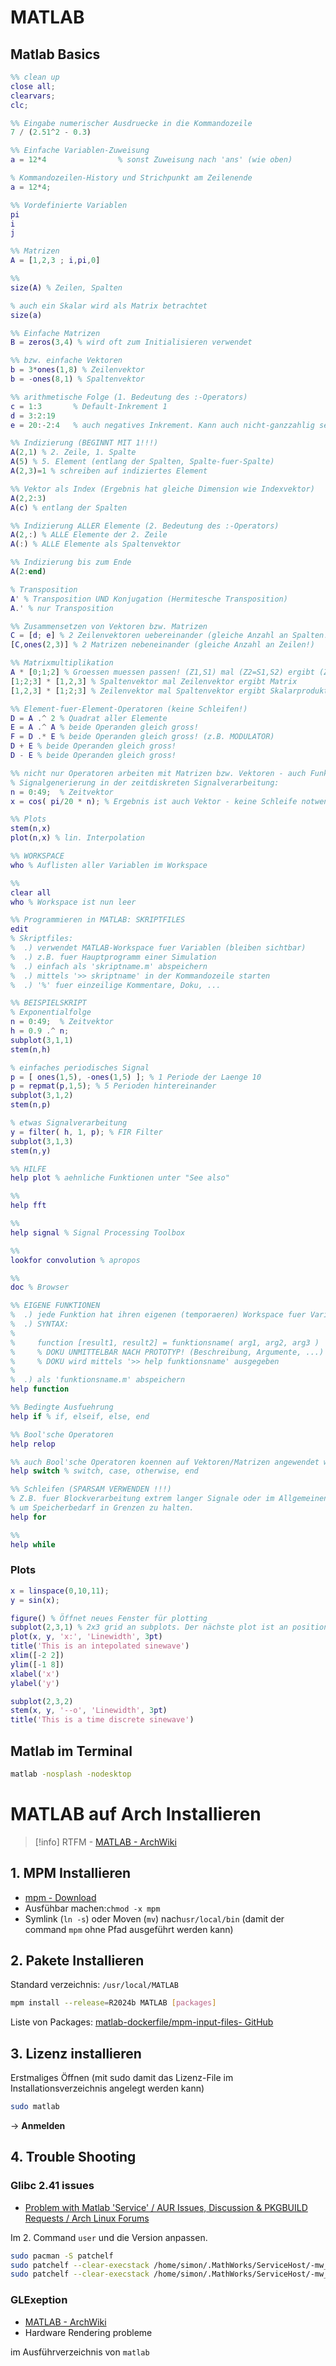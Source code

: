 # MATLAB

## Matlab Basics

```matlab
%% clean up
close all;
clearvars;
clc;

%% Eingabe numerischer Ausdruecke in die Kommandozeile
7 / (2.51^2 - 0.3)

%% Einfache Variablen-Zuweisung
a = 12*4                % sonst Zuweisung nach 'ans' (wie oben)

% Kommandozeilen-History und Strichpunkt am Zeilenende
a = 12*4;

%% Vordefinierte Variablen
pi 
i
j

%% Matrizen
A = [1,2,3 ; i,pi,0]

%%
size(A) % Zeilen, Spalten

% auch ein Skalar wird als Matrix betrachtet
size(a)

%% Einfache Matrizen
B = zeros(3,4) % wird oft zum Initialisieren verwendet

%% bzw. einfache Vektoren
b = 3*ones(1,8) % Zeilenvektor
b = -ones(8,1) % Spaltenvektor

%% arithmetische Folge (1. Bedeutung des :-Operators)
c = 1:3       % Default-Inkrement 1
d = 3:2:19
e = 20:-2:4   % auch negatives Inkrement. Kann auch nicht-ganzzahlig sein.

%% Indizierung (BEGINNT MIT 1!!!)
A(2,1) % 2. Zeile, 1. Spalte
A(5) % 5. Element (entlang der Spalten, Spalte-fuer-Spalte)
A(2,3)=1 % schreiben auf indiziertes Element

%% Vektor als Index (Ergebnis hat gleiche Dimension wie Indexvektor)
A(2,2:3)
A(c) % entlang der Spalten

%% Indizierung ALLER Elemente (2. Bedeutung des :-Operators)
A(2,:) % ALLE Elemente der 2. Zeile
A(:) % ALLE Elemente als Spaltenvektor

%% Indizierung bis zum Ende
A(2:end)

% Transposition
A' % Transposition UND Konjugation (Hermitesche Transposition)
A.' % nur Transposition

%% Zusammensetzen von Vektoren bzw. Matrizen
C = [d; e] % 2 Zeilenvektoren uebereinander (gleiche Anzahl an Spalten!)
[C,ones(2,3)] % 2 Matrizen nebeneinander (gleiche Anzahl an Zeilen!)

%% Matrixmultiplikation
A * [0;1;2] % Groessen muessen passen! (Z1,S1) mal (Z2=S1,S2) ergibt (Z1,S2)
[1;2;3] * [1,2,3] % Spaltenvektor mal Zeilenvektor ergibt Matrix
[1,2,3] * [1;2;3] % Zeilenvektor mal Spaltenvektor ergibt Skalarprodukt

%% Element-fuer-Element-Operatoren (keine Schleifen!)
D = A .^ 2 % Quadrat aller Elemente
E = A .^ A % beide Operanden gleich gross!
F = D .* E % beide Operanden gleich gross! (z.B. MODULATOR)
D + E % beide Operanden gleich gross!
D - E % beide Operanden gleich gross!

%% nicht nur Operatoren arbeiten mit Matrizen bzw. Vektoren - auch Funktionen!
% Signalgenerierung in der zeitdiskreten Signalverarbeitung:
n = 0:49;  % Zeitvektor
x = cos( pi/20 * n); % Ergebnis ist auch Vektor - keine Schleife notwendig!

%% Plots
stem(n,x)
plot(n,x) % lin. Interpolation

%% WORKSPACE
who % Auflisten aller Variablen im Workspace

%%
clear all
who % Workspace ist nun leer

%% Programmieren in MATLAB: SKRIPTFILES
edit
% Skriptfiles:
%  .) verwendet MATLAB-Workspace fuer Variablen (bleiben sichtbar)
%  .) z.B. fuer Hauptprogramm einer Simulation
%  .) einfach als 'skriptname.m' abspeichern
%  .) mittels '>> skriptname' in der Kommandozeile starten
%  .) '%' fuer einzeilige Kommentare, Doku, ...

%% BEISPIELSKRIPT
% Exponentialfolge
n = 0:49;  % Zeitvektor
h = 0.9 .^ n;
subplot(3,1,1)
stem(n,h)

% einfaches periodisches Signal
p = [ ones(1,5), -ones(1,5) ]; % 1 Periode der Laenge 10
p = repmat(p,1,5); % 5 Perioden hintereinander
subplot(3,1,2)
stem(n,p)

% etwas Signalverarbeitung
y = filter( h, 1, p); % FIR Filter
subplot(3,1,3)
stem(n,y)

%% HILFE
help plot % aehnliche Funktionen unter "See also"

%%
help fft

%%
help signal % Signal Processing Toolbox

%%
lookfor convolution % apropos

%%
doc % Browser

%% EIGENE FUNKTIONEN
%  .) jede Funktion hat ihren eigenen (temporaeren) Workspace fuer Variablen
%  .) SYNTAX:
%
%     function [result1, result2] = funktionsname( arg1, arg2, arg3 )
%     % DOKU UNMITTELBAR NACH PROTOTYP! (Beschreibung, Argumente, ...)
%     % DOKU wird mittels '>> help funktionsname' ausgegeben
%
%  .) als 'funktionsname.m' abspeichern
help function

%% Bedingte Ausfuehrung
help if % if, elseif, else, end

%% Bool'sche Operatoren
help relop

%% auch Bool'sche Operatoren koennen auf Vektoren/Matrizen angewendet werden!
help switch % switch, case, otherwise, end

%% Schleifen (SPARSAM VERWENDEN !!!)
% Z.B. fuer Blockverarbeitung extrem langer Signale oder im Allgemeinen,
% um Speicherbedarf in Grenzen zu halten.
help for

%%
help while

```

### Plots

```matlab
x = linspace(0,10,11);
y = sin(x); 

figure() % Öffnet neues Fenster für plotting
subplot(2,3,1) % 2x3 grid an subplots. Der nächste plot ist an position 1
plot(x, y, 'x:', 'Linewidth', 3pt)
title('This is an intepolated sinewave')
xlim([-2 2])
ylim([-1 8])
xlabel('x')
ylabel('y')

subplot(2,3,2)
stem(x, y, '--o', 'Linewidth', 3pt)
title('This is a time discrete sinewave')
```

## Matlab im Terminal

```sh
matlab -nosplash -nodesktop
```

# MATLAB auf Arch Installieren

> [!info] RTFM - [MATLAB - ArchWiki](https://wiki.archlinux.org/title/MATLAB)

## 1. MPM Installieren

- [mpm - Download](https://www.mathworks.com/mpm/glnxa64/mpm)
- Ausfühbar machen:`chmod -x mpm`
- Symlink (`ln -s`) oder Moven (`mv`) nach`usr/local/bin` (damit der command `mpm` ohne Pfad ausgeführt werden kann)

## 2. Pakete Installieren

Standard verzeichnis: `/usr/local/MATLAB`

```sh
mpm install --release=R2024b MATLAB [packages]
```

Liste von Packages: [matlab-dockerfile/mpm-input-files- GitHub](https://github.com/mathworks-ref-arch/matlab-dockerfile/tree/main/mpm-input-files)

## 3. Lizenz installieren

Erstmaliges Öffnen (mit sudo damit das Lizenz-File im Installationsverzeichnis angelegt werden kann)

```sh
sudo matlab
```

-> **Anmelden**

## 4. Trouble Shooting

### Glibc 2.41 issues

- [Problem with Matlab 'Service' / AUR Issues, Discussion & PKGBUILD Requests / Arch Linux Forums](https://bbs.archlinux.org/viewtopic.php?id=303177)

Im 2. Command `user` und die Version anpassen.

```sh
sudo pacman -S patchelf
sudo patchelf --clear-execstack /home/simon/.MathWorks/ServiceHost/-mw_shared_installs/v2025.1.1.2/bin/glnxa64/libmwfoundation_crash_handling.so
sudo patchelf --clear-execstack /home/simon/.MathWorks/ServiceHost/-mw_shared_installs/v2025.1.1.2/bin/glnxa64/mathworksservicehost/rcf/matlabconnector/serviceprocess/rcf/service/libmwmshrcfservice.so
```

### GLExeption

- [MATLAB - ArchWiki](https://wiki.archlinux.org/title/MATLAB#X11GLXDrawableFactory_-_Could_not_initialize_shared_resources_for_X11GraphicsDevice)
- Hardware Rendering probleme

im Ausführverzeichnis von `matlab` 

